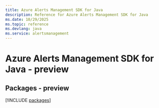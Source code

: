 ```yaml
---
title: Azure Alerts Management SDK for Java
description: Reference for Azure Alerts Management SDK for Java
ms.date: 10/29/2025
ms.topic: reference
ms.devlang: java
ms.service: alertsmanagement
---
```

# Azure Alerts Management SDK for Java - preview
## Packages - preview
[!INCLUDE [packages](alerts-management-index.md)]